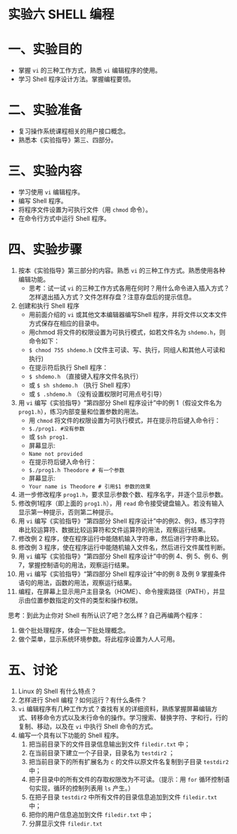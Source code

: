 # 实验六 SHELL 编程

# 一、实验目的

- 掌握 `vi` 的三种工作方式，熟悉 `vi` 编辑程序的使用。 
- 学习 Shell 程序设计方法。掌握编程要领。 

# 二、实验准备

- 复习操作系统课程相关的用户接口概念。 
- 熟悉本《实验指导》第三、四部分。 

# 三、实验内容

- 学习使用 `vi` 编辑程序。 
- 编写 Shell 程序。 
- 将程序文件设置为可执行文件（用 `chmod` 命令）。 
- 在命令行方式中运行 Shell 程序。

# 四、实验步骤

1. 按本《实验指导》第三部分的内容。熟悉 `vi` 的三种工作方式。熟悉使用各种编辑功能。
   - 思考：试一试 `vi` 的三种工作方式各用在何时？用什么命令进入插入方式？怎样退出插入方式？文件怎样存盘？注意存盘后的提示信息。
2. 创建和执行 Shell 程序
   - 用前面介绍的 `vi` 或其他文本编辑器编写Shell 程序，并将文件以文本文件方式保存在相应的目录中。
   - 用chmod 将文件的权限设置为可执行模式，如若文件名为 `shdemo.h`，则命令如下：
   - `$ chmod 755 shdemo.h` (文件主可读、写、执行，同组人和其他人可读和执行)
   - 在提示符后执行 Shell 程序：
   - `$ shdemo.h` （直接键入程序文件名执行）
   - 或 `$ sh shdemo.h` （执行 Shell 程序）
   - 或 `$ .shdemo.h` （没有设置权限时可用点号引导）
3. 用 `vi` 编写《实验指导》“第四部分 Shell 程序设计”中的例 1（假设文件名为 `prog1.h`），练习内部变量和位置参数的用法。
   - 用 `chmod` 将文件的权限设置为可执行模式，并在提示符后键入命令行：
   - `$./prog1. #没有参数`
   - 或 `$sh prog1.`
   - 屏幕显示:
   - `Name not provided`
   - 在提示符后键入命令行： 
   - `$./prog1.h Theodore # 有一个参数`
   - 屏幕显示:
   - `Your name is Theodore # 引用$1 参数的效果`
4. 进一步修改程序 `prog1.h`，要求显示参数个数、程序名字，并逐个显示参数。
5. 修改例1程序（即上面的 `prog1.h`），用 `read` 命令接受键盘输入。若没有输入显示第一种提示，否则第二种提示。
6. 用 `vi` 编写《实验指导》“第四部分 Shell 程序设计”中的例2、例3，练习字符串比较运算符、数据比较运算符和文件运算符的用法，观察运行结果。
7. 修改例 2 程序，使在程序运行中能随机输入字符串，然后进行字符串比较。
8. 修改例 3 程序，使在程序运行中能随机输入文件名，然后进行文件属性判断。
9. 用 `vi` 编写《实验指导》“第四部分 Shell 程序设计”中的例 4、例 5、例 6、例 7，掌握控制语句的用法，观察运行结果。
10. 用 `vi` 编写《实验指导》“第四部分 Shell 程序设计”中的例 8 及例 9 掌握条件语句的用法，函数的用法，观察运行结果。
11. 编程，在屏幕上显示用户主目录名（HOME）、命令搜索路径（PATH），并显示由位置参数指定的文件的类型和操作权限。

思考：到此为止你对 Shell 有所认识了吧？怎么样？自己再编两个程序：

1. 做个批处理程序，体会一下批处理概念。 
2. 做个菜单，显示系统环境参数。将此程序设置为人人可用。 

# 五、讨论

1. Linux 的 Shell 有什么特点？
2. 怎样进行 Shell 编程？如何运行？有什么条件？
3. `vi` 编辑程序有几种工作方式？查找有关的详细资料，熟练掌握屏幕编辑方式、转移命令方式以及末行命令的操作。学习搜索、替换字符、字和行，行的复制、移动，以及在 `vi` 中执行 Shell 命令的方式。
4. 编写一个具有以下功能的 Shell 程序。
   1. 把当前目录下的文件目录信息输出到文件 `filedir.txt` 中；
   2. 在当前目录下建立一个子目录，目录名为 `testdir2` ；
   3. 把当前目录下的所有扩展名为 `c` 的文件以原文件名复制到子目录 `testdir2` 中；
   4. 把子目录中的所有文件的存取权限改为不可读。（提示：用 `for` 循环控制语句实现，循环的控制列表用 `ls` 产生。）
   5. 在把子目录 `testdir2` 中所有文件的目录信息追加到文件 `filedir.txt` 中；
   6. 把你的用户信息追加到文件 `filedir.txt` 中；
   7. 分屏显示文件 `filedir.txt`

